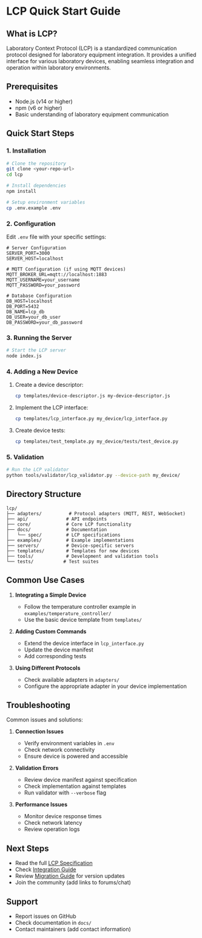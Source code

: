 # LCP Quick Start Guide

## What is LCP?

Laboratory Context Protocol (LCP) is a standardized communication protocol designed for laboratory equipment integration. It provides a unified interface for various laboratory devices, enabling seamless integration and operation within laboratory environments.

## Prerequisites

- Node.js (v14 or higher)
- npm (v6 or higher)
- Basic understanding of laboratory equipment communication

## Quick Start Steps

### 1. Installation

```bash
# Clone the repository
git clone <your-repo-url>
cd lcp

# Install dependencies
npm install

# Setup environment variables
cp .env.example .env
```

### 2. Configuration

Edit `.env` file with your specific settings:

```env
# Server Configuration
SERVER_PORT=3000
SERVER_HOST=localhost

# MQTT Configuration (if using MQTT devices)
MQTT_BROKER_URL=mqtt://localhost:1883
MQTT_USERNAME=your_username
MQTT_PASSWORD=your_password

# Database Configuration
DB_HOST=localhost
DB_PORT=5432
DB_NAME=lcp_db
DB_USER=your_db_user
DB_PASSWORD=your_db_password
```

### 3. Running the Server

```bash
# Start the LCP server
node index.js
```

### 4. Adding a New Device

1. Create a device descriptor:
   ```bash
   cp templates/device-descriptor.js my-device-descriptor.js
   ```

2. Implement the LCP interface:
   ```bash
   cp templates/lcp_interface.py my_device/lcp_interface.py
   ```

3. Create device tests:
   ```bash
   cp templates/test_template.py my_device/tests/test_device.py
   ```

### 5. Validation

```bash
# Run the LCP validator
python tools/validator/lcp_validator.py --device-path my_device/
```

## Directory Structure

```
lcp/
├── adapters/          # Protocol adapters (MQTT, REST, WebSocket)
├── api/              # API endpoints
├── core/             # Core LCP functionality
├── docs/             # Documentation
│   └── spec/         # LCP specifications
├── examples/         # Example implementations
├── servers/          # Device-specific servers
├── templates/        # Templates for new devices
├── tools/            # Development and validation tools
└── tests/           # Test suites
```

## Common Use Cases

1. **Integrating a Simple Device**
   - Follow the temperature controller example in `examples/temperature_controller/`
   - Use the basic device template from `templates/`

2. **Adding Custom Commands**
   - Extend the device interface in `lcp_interface.py`
   - Update the device manifest
   - Add corresponding tests

3. **Using Different Protocols**
   - Check available adapters in `adapters/`
   - Configure the appropriate adapter in your device implementation

## Troubleshooting

Common issues and solutions:

1. **Connection Issues**
   - Verify environment variables in `.env`
   - Check network connectivity
   - Ensure device is powered and accessible

2. **Validation Errors**
   - Review device manifest against specification
   - Check implementation against templates
   - Run validator with `--verbose` flag

3. **Performance Issues**
   - Monitor device response times
   - Check network latency
   - Review operation logs

## Next Steps

- Read the full [LCP Specification](docs/spec/README.md)
- Check [Integration Guide](INTEGRATION_GUIDE.md)
- Review [Migration Guide](MIGRATION.md) for version updates
- Join the community (add links to forums/chat)

## Support

- Report issues on GitHub
- Check documentation in `docs/`
- Contact maintainers (add contact information) 
